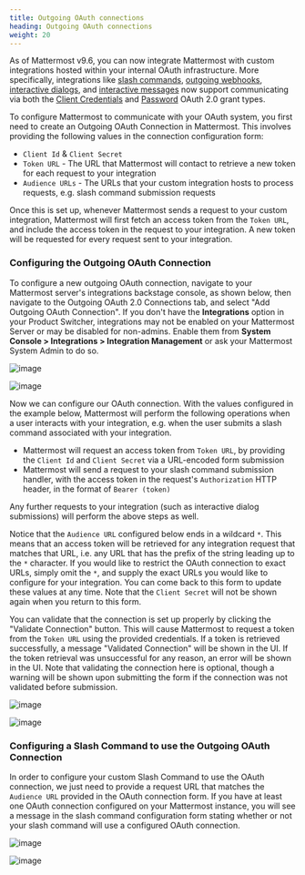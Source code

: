 ```yaml
---
title: Outgoing OAuth connections
heading: Outgoing OAuth connections
weight: 20
---
```


As of Mattermost v9.6, you can now integrate Mattermost with custom integrations hosted within your internal OAuth infrastructure. More specifically, integrations like [slash commands](https://developers.mattermost.com/integrate/slash-commands/custom), [outgoing webhooks](https://developers.mattermost.com/integrate/webhooks/outgoing), [interactive dialogs](https://developers.mattermost.com/integrate/plugins/interactive-dialogs), and [interactive messages](https://developers.mattermost.com/integrate/plugins/interactive-messages) now support communicating via both the [Client Credentials](https://oauth.net/2/grant-types/client-credentials) and [Password](https://oauth.net/2/grant-types/password) OAuth 2.0 grant types.

To configure Mattermost to communicate with your OAuth system, you first need to create an Outgoing OAuth Connection in Mattermost. This involves providing the following values in the connection configuration form:

- `Client Id` & `Client Secret`
- `Token URL` - The URL that Mattermost will contact to retrieve a new token for each request to your integration
- `Audience URLs` - The URLs that your custom integration hosts to process requests, e.g. slash command submission requests

Once this is set up, whenever Mattermost sends a request to your custom integration, Mattermost will first fetch an access token from the `Token URL`, and include the access token in the request to your integration. A new token will be requested for every request sent to your integration.

### Configuring the Outgoing OAuth Connection

To configure a new outgoing OAuth connection, navigate to your Mattermost server's integrations backstage console, as shown below, then navigate to the Outgoing OAuth 2.0 Connections tab, and select "Add Outgoing OAuth Connection". If you don't have the **Integrations** option in your Product Switcher, integrations may not be enabled on your Mattermost Server or may be disabled for non-admins. Enable them from **System Console > Integrations > Integration Management** or ask your Mattermost System Admin to do so.

![image](product_switcher.png)

![image](backstage_sidebar.png)

Now we can configure our OAuth connection. With the values configured in the example below, Mattermost will perform the following operations when a user interacts with your integration, e.g. when the user submits a slash command associated with your integration.

- Mattermost will request an access token from `Token URL`, by providing the `Client Id` and `Client Secret` via a URL-encoded form submission
- Mattermost will send a request to your slash command submission handler, with the access token in the request's `Authorization` HTTP header, in the format of `Bearer (token)`

Any further requests to your integration (such as interactive dialog submissions) will perform the above steps as well.

Notice that the `Audience URL` configured below ends in a wildcard `*`. This means that an access token will be retrieved for any integration request that matches that URL, i.e. any URL that has the prefix of the string leading up to the `*` character. If you would like to restrict the OAuth connection to exact URLs, simply omit the `*`, and supply the exact URLs you would like to configure for your integration. You can come back to this form to update these values at any time. Note that the `Client Secret` will not be shown again when you return to this form.

You can validate that the connection is set up properly by clicking the "Validate Connection" button. This will cause Mattermost to request a token from the `Token URL` using the provided credentials. If a token is retrieved successfully, a message "Validated Connection" will be shown in the UI. If the token retrieval was unsuccessful for any reason, an error will be shown in the UI. Note that validating the connection here is optional, though a warning will be shown upon submitting the form if the connection was not validated before submission.

![image](add_outgoing_oauth_connection_form.png)

![image](edit_outgoing_oauth_connection_form.png)

### Configuring a Slash Command to use the Outgoing OAuth Connection

In order to configure your custom Slash Command to use the OAuth connection, we just need to provide a request URL that matches the `Audience URL` provided in the OAuth connection form. If you have at least one OAuth connection configured on your Mattermost instance, you will see a message in the slash command configuration form stating whether or not your slash command will use a configured OAuth connection.

![image](slash_command_form_not_connected.png)

![image](slash_command_form_connection.png)
